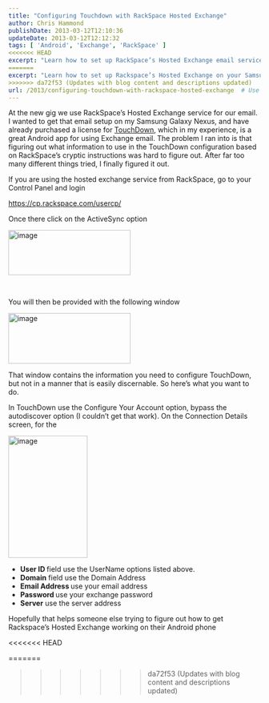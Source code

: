 ```yaml
---
title: "Configuring Touchdown with RackSpace Hosted Exchange"
author: Chris Hammond
publishDate: 2013-03-12T12:10:36
updateDate: 2013-03-12T12:12:32
tags: [ 'Android', 'Exchange', 'RackSpace' ]
<<<<<<< HEAD
excerpt: "Learn how to set up RackSpace’s Hosted Exchange email service on your Android device with the TouchDown app. Our guide simplifies the process."
=======
excerpt: "Learn how to set up Rackspace’s Hosted Exchange on your Samsung Galaxy Nexus using TouchDown app. Check out our guide for easy configuration steps."
>>>>>>> da72f53 (Updates with blog content and descriptions updated)
url: /2013/configuring-touchdown-with-rackspace-hosted-exchange  # Use the generated URL with year
---
```

<p>At the new gig we use RackSpace’s Hosted Exchange service for our email. I wanted to get that email setup on my Samsung Galaxy Nexus, and have already purchased a license for <a href="https://www.amazon.com/gp/product/B004SHQXF2/ref=as_li_ss_tl?ie=UTF8&amp;camp=1789&amp;creative=390957&amp;creativeASIN=B004SHQXF2&amp;linkCode=as2&amp;tag=chrishammondc-20" target="_blank">TouchDown</a>, which in my experience, is a great Android app for using Exchange email. The problem I ran into is that figuring out what information to use in the TouchDown configuration based on RackSpace’s cryptic instructions was hard to figure out. After far too many different things tried, I finally figured it out. </p>  <p>If you are using the hosted exchange service from RackSpace, go to your Control Panel and login </p>  <p><a href="https://cp.rackspace.com/usercp/">https://cp.rackspace.com/usercp/</a></p>  <p>Once there click on the ActiveSync option</p>  <p><a href="/assets/images/PublishThumbnails//windows-live-writer/configuring-touchdown-with-rackspace-hos_9657/image_2.png" rel="lightbox[thispost]"><img title="image" style="margin: 0px; display: inline; background-image: none;" border="0" alt="image" src="/assets/images/PublishThumbnails//Windows-Live-Writer/Configuring-Touchdown-with-RackSpace-Hos_9657/image_thumb.png" width="244" height="90" /></a></p>  <p>&#160;</p>  <p>You will then be provided with the following window</p>  <p><a href="/assets/images/PublishThumbnails//Windows-Live-Writer/Configuring-Touchdown-with-RackSpace-Hos_9657/image_6.png" rel="lightbox[thispost]"><img title="image" style="margin: 0px; display: inline; background-image: none;" border="0" alt="image" src="/assets/images/PublishThumbnails//Windows-Live-Writer/Configuring-Touchdown-with-RackSpace-Hos_9657/image_thumb_2.png" width="244" height="101" /></a></p>  <p>That window contains the information you need to configure TouchDown, but not in a manner that is easily discernable. So here’s what you want to do.</p>  <p>In TouchDown use the Configure Your Account option, bypass the autodiscover option (I couldn’t get that work). On the Connection Details screen, for the </p>  <p><a href="/assets/images/PublishThumbnails//Windows-Live-Writer/Configuring-Touchdown-with-RackSpace-Hos_9657/image_8.png" rel="lightbox[thispost]"><img title="image" style="margin: 0px; display: inline; background-image: none;" border="0" alt="image" src="/assets/images/PublishThumbnails//Windows-Live-Writer/Configuring-Touchdown-with-RackSpace-Hos_9657/image_thumb_3.png" width="158" height="244" /></a></p>  <ul>   <li><strong>User ID </strong>field use the UserName options listed above. </li>    <li><strong>Domain</strong> field use the Domain Address</li>    <li><strong>Email Address </strong>use your email address</li>    <li><strong>Password </strong>use your exchange password</li>    <li><strong>Server</strong> use the server address </li> </ul>  <p>Hopefully that helps someone else trying to figure out how to get Rackspace’s Hosted Exchange working on their Android phone</p>

<<<<<<< HEAD

=======
>>>>>>> da72f53 (Updates with blog content and descriptions updated)

